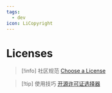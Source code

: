 ```yaml
---
tags:
  - dev
icon: LiCopyright
---
```


# Licenses

> [!info] 社区规范
> [Choose a License](https://choosealicense.com/)

> [!tip] 使用技巧
> [开源许可证选择器](https://kaiyuanshe.github.io/license-tool/)
